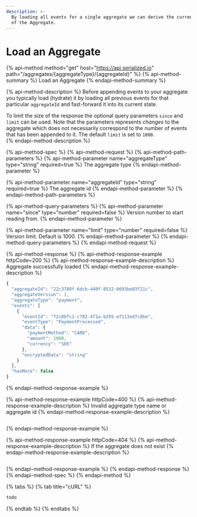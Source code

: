 ```yaml
---
description: >-
  By loading all events for a single aggregate we can derive the current state
  of the Aggregate.
---
```


# Load an Aggregate

{% api-method method="get" host="https://api.serialized.io" path="/aggregates/{aggregateType}/{aggregateId}" %}
{% api-method-summary %}
Load an Aggregate
{% endapi-method-summary %}

{% api-method-description %}
Before appending events to your aggregate you typically load \(hydrate\) it by loading all previous events for that particular `aggregateId` and fast-forward it into its current state.   
  
To limit the size of the response the optional query parameters `since` and `limit` can be used. Note that the parameters represents _changes_ to the aggregate which does not necessarily correspond to the number of events that has been appended to it. The default `limit` is set to `1000`.  
{% endapi-method-description %}

{% api-method-spec %}
{% api-method-request %}
{% api-method-path-parameters %}
{% api-method-parameter name="aggregateType" type="string" required=true %}
The aggregate type
{% endapi-method-parameter %}

{% api-method-parameter name="aggregateId" type="string" required=true %}
The aggregate id
{% endapi-method-parameter %}
{% endapi-method-path-parameters %}

{% api-method-query-parameters %}
{% api-method-parameter name="since" type="number" required=false %}
Version number to start reading from.
{% endapi-method-parameter %}

{% api-method-parameter name="limit" type="number" required=false %}
Version limit. Default is 1000.
{% endapi-method-parameter %}
{% endapi-method-query-parameters %}
{% endapi-method-request %}

{% api-method-response %}
{% api-method-response-example httpCode=200 %}
{% api-method-response-example-description %}
Aggregate successfully loaded
{% endapi-method-response-example-description %}

```javascript
{
  "aggregateId": "22c3780f-6dcb-440f-8532-6693be83f21c",
  "aggregateVersion": 1,
  "aggregateType": "payment",
  "events": [
    {
      "eventId": "f2c8bfc1-c702-4f1a-b295-ef113ed7c8be",
      "eventType": "PaymentProcessed",
      "data": {
        "paymentMethod": "CARD",
        "amount": 1000,
        "currency": "SEK"
      },
      "encryptedData": "string"
    }
  ],
  "hasMore": false
}
```
{% endapi-method-response-example %}

{% api-method-response-example httpCode=400 %}
{% api-method-response-example-description %}
Invalid aggregate type name or aggregate id
{% endapi-method-response-example-description %}

```text

```
{% endapi-method-response-example %}

{% api-method-response-example httpCode=404 %}
{% api-method-response-example-description %}
If the aggregate does not exist
{% endapi-method-response-example-description %}

```text

```
{% endapi-method-response-example %}
{% endapi-method-response %}
{% endapi-method-spec %}
{% endapi-method %}

{% tabs %}
{% tab title="cURL" %}
```bash
todo
```
{% endtab %}
{% endtabs %}

